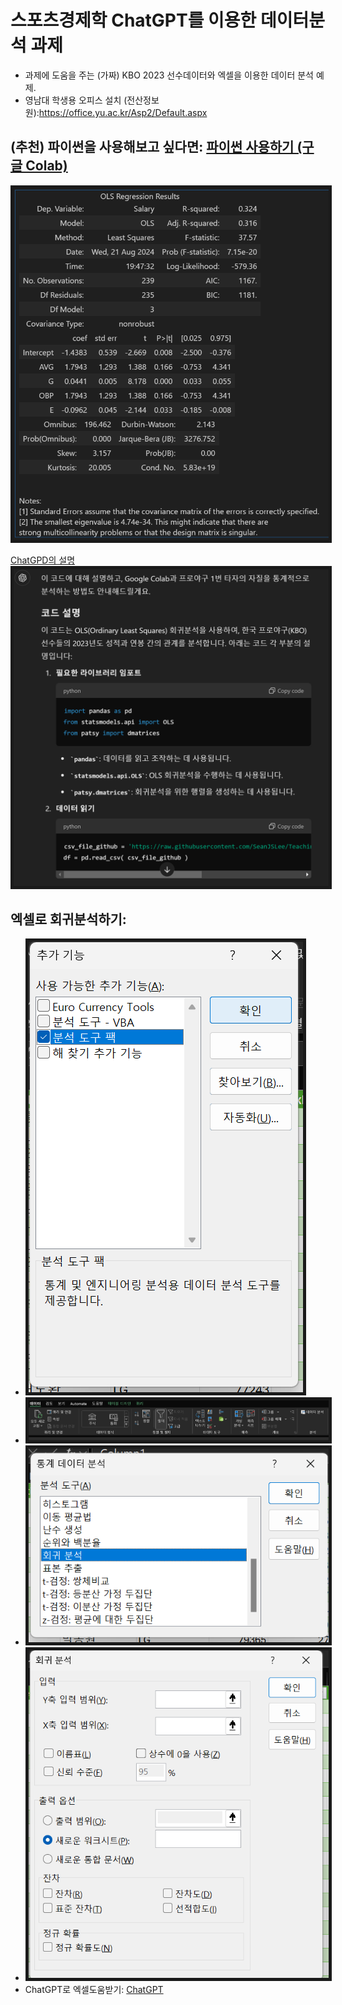 # 스포츠경제학 ChatGPT를 이용한 데이터분석 과제

- 과제에 도움을 주는 (가짜) KBO 2023 선수데이터와 엑셀을 이용한 데이터 분석 예제.
- 영남대 학생용 오피스 설치 (전산정보원):https://office.yu.ac.kr/Asp2/Default.aspx

## (추천) 파이썬을 사용해보고 싶다면: [파이썬 사용하기 (구글 Colab)](https://colab.research.google.com/github/SeanJSLee/Teaching_YU_DS_SportsEconomics_KR/SportsEconomics_HW.ipynb)
<img src="screenshot\python_ols.png"  border="5"/>

[ChatGPD의 설명](https://chatgpt.com/share/44fef86f-97af-4c35-ba84-b7714b2bb787)
<img src="screenshot\gpt_explain.png"  border="5"/>


<!-- - 엑셀로 불러오기:  -->

## 엑셀로 회귀분석하기:
- <img src="screenshot\tool_pack_excel.png"  border="5"/>
- <img src="screenshot\tool_pack_excel_2.png"  border="5"/>
- <img src="screenshot\tool_pack_excel_3.png"  border="5"/>
- <img src="screenshot\tool_pack_excel_4.png"  border="5"/>
- ChatGPT로 엑셀도움받기: [ChatGPT](https://chatgpt.com/share/b3694437-881c-4324-a1ed-f340f388661c)
<!-- 1.시즌통계에 관한 인사이트 -->
<!-- 2.좋은 선수들을 찾아내는 인사이트 -->

